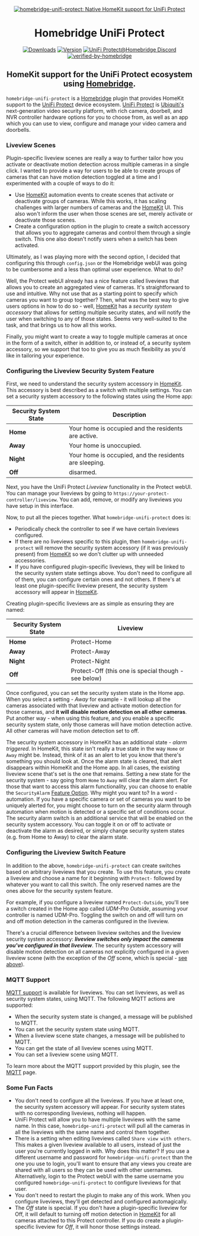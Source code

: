 <SPAN ALIGN="CENTER" STYLE="text-align:center">
<DIV ALIGN="CENTER" STYLE="text-align:center">

[![homebridge-unifi-protect: Native HomeKit support for UniFi Protect](https://raw.githubusercontent.com/hjdhjd/homebridge-unifi-protect/master/homebridge-protect.svg)](https://github.com/hjdhjd/homebridge-unifi-protect)

# Homebridge UniFi Protect

[![Downloads](https://img.shields.io/npm/dt/homebridge-unifi-protect2?color=%230559C9&logo=icloud&logoColor=%23FFFFFF&style=for-the-badge)](https://www.npmjs.com/package/homebridge-unifi-protect)
[![Version](https://img.shields.io/npm/v/homebridge-unifi-protect?color=%230559C9&label=UniFi%20Protect&logo=ubiquiti&logoColor=%23FFFFFF&style=for-the-badge)](https://www.npmjs.com/package/homebridge-unifi-protect)
[![UniFi Protect@Homebridge Discord](https://img.shields.io/discord/432663330281226270?color=0559C9&label=Discord&logo=discord&logoColor=%23FFFFFF&style=for-the-badge)](https://discord.gg/QXqfHEW)
[![verified-by-homebridge](https://img.shields.io/badge/homebridge-verified-blueviolet?color=%23491F59&style=for-the-badge)](https://github.com/homebridge/homebridge/wiki/Verified-Plugins)

## HomeKit support for the UniFi Protect ecosystem using [Homebridge](https://homebridge.io).
</DIV>
</SPAN>

`homebridge-unifi-protect` is a [Homebridge](https://homebridge.io) plugin that provides HomeKit support to the [UniFi Protect](https://unifi-network.ui.com/video-security) device ecosystem. [UniFi Protect](https://unifi-network.ui.com/video-security) is [Ubiquiti's](https://www.ui.com) next-generation video security platform, with rich camera, doorbell, and NVR controller hardware options for you to choose from, as well as an app which you can use to view, configure and manage your video camera and doorbells.

### Liveview Scenes

Plugin-specific liveview scenes are really a way to further tailor how you activate or deactivate motion detection across multiple cameras in a single click. I wanted to provide a way for users to be able to create groups of cameras that can have motion detection toggled at a time and I experimented with a couple of ways to do it:

  * Use [HomeKit](https://www.apple.com/ios/home/) automation events to create scenes that activate or deactivate groups of cameras. While this works, it has scaling challenges with larger numbers of cameras and the [HomeKit](https://www.apple.com/ios/home/) UI. This also won't inform the user when those scenes are set, merely activate or deactivate those scenes.
  * Create a configuration option in the plugin to create a switch accessory that allows you to aggregate cameras and control them through a single switch. This one also doesn't notify users when a switch has been activated.

Ultimately, as I was playing more with the second option, I decided that configuring this through `config.json` or the Homebridge webUI was going to be cumbersome and a less than optimal user experience. What to do?

Well, the Protect webUI already has a nice feature called liveviews that allows you to create an aggregated view of cameras. It's straightforward to use and intuitive. Why not use that as a starting point to specify which cameras you want to group together? Then, what was the best way to give users options in how to do so - well, [HomeKit](https://www.apple.com/ios/home/) has a *security system accessory* that allows for setting multiple security states, and will notify the user when switching to any of those states. Seems very well-suited to the task, and that brings us to how all this works.

Finally, you might want to create a way to toggle multiple cameras at once in the form of a switch, either in addition to, or instead of, a security system accessory, so we support that too to give you as much flexibility as you'd like in tailoring your experience.

### <A NAME="security-system"></A>Configuring the Liveview Security System Feature

First, we need to understand the security system accessory in [HomeKit](https://www.apple.com/ios/home/). This accessory is best described as a switch with multiple settings. You can set a security system accessory to the following states using the Home app:

| Security System State | Description
|-----------------------|----------------------------------
| **Home**              | Your home is occupied and the residents are active.
| **Away**              | Your home is unoccupied.
| **Night**             | Your home is occupied, and the residents are sleeping.
| **Off**               | disarmed.

Next, you have the UniFi Protect *Liveview* functionality in the Protect webUI. You can manage your liveviews by going to `https://your-protect-controller/liveview`. You can add, remove, or modify any liveviews you have setup in this interface.

Now, to put all the pieces together. What `homebridge-unifi-protect` does is:

 * Periodically check the controller to see if we have certain liveviews configured.
 * If there are no liveviews specific to this plugin, then `homebridge-unifi-protect` will remove the security system accessory (if it was previously present) from [HomeKit](https://www.apple.com/ios/home/) so we don't clutter up with unneeded accessories.
 * If you have configured plugin-specific liveviews, they will be linked to the security system state settings above. You don't need to configure all of them, you can configure certain ones and not others. If there's at least one plugin-specific liveview present, the security system accessory will appear in [HomeKit](https://www.apple.com/ios/home/).

Creating plugin-specific liveviews are as simple as ensuring they are named:

| Security System State | Liveview
|-----------------------|----------------------------------
| **Home**              | Protect-Home
| **Away**              | Protect-Away
| **Night**             | Protect-Night
| **Off**               | Protect-Off (this one is special though - see below)

Once configured, you can set the security system state in the Home app. When you select a setting - *Away* for example - it will lookup all the cameras associated with that liveview and activate motion detection for those cameras, and **it will disable motion detection on all other cameras**. Put another way - when using this feature, and you enable a specific security system state, only those cameras will have motion detection active. All other cameras will have motion detection set to off.

The security system accessory in HomeKit has an additional state - *alarm triggered*. In HomeKit, this state isn't really a true state in the way `Home` or `Away` might be. Instead, think of it as an alert to let you know that there's something you should look at. Once the alarm state is cleared, that alert disappears within HomeKit and the Home app. In all cases, the existing liveview scene that's set is the one that remains. Setting a new state for the security system - say going from `Home` to `Away` will clear the alarm alert. For those that want to access this alarm functionality, you can choose to enable the `SecurityAlarm` [Feature Option](https://github.com/hjdhjd/homebridge-unifi-protect/blob/master/docs/FeatureOptions.md). Why might you want to? In a word - automation. If you have a specific camera or set of cameras you want to be uniquely alerted for, you might choose to turn on the security alarm through automation when motion is detected or a specific set of conditions occur. The security alarm switch is an additional service that will be enabled on the security system accessory. You can toggle it on or off to activate or deactivate the alarm as desired, or simply change security system states (e.g. from Home to Away) to clear the alarm state.

### <A NAME="switch"></A>Configuring the Liveview Switch Feature

In addition to the above, `homebridge-unifi-protect` can create switches based on arbitrary liveviews that you create. To use this feature, you create a liveview and choose a name for it beginning with `Protect-` followed by whatever you want to call this switch. The only reserved names are the ones above for the security system feature.

For example, if you configure a liveview named `Protect-Outside`, you'll see a switch created in the Home app called *UDM-Pro Outside*, assuming your controller is named UDM-Pro. Toggling the switch on and off will turn on and off motion detection in the cameras configured in the liveview.

There's a crucial difference between liveview switches and the liveview security system accessory: ***liveview switches only impact the cameras you've configured in that liveview***. The security system accessory will disable motion detection on all cameras not explicitly configured in a given liveview scene (with the exception of the *Off* scene, which is special - [see above](#security-system)).

### MQTT Support
[MQTT support](https://github.com/hjdhjd/homebridge-unifi-protect/blob/master/docs/MQTT.md) is available for liveviews. You can set liveviews, as well as security system states, using MQTT. The following MQTT actions are supported:

  * When the security system state is changed, a message will be published to MQTT.
  * You can set the security system state using MQTT.
  * When a liveview scene state changes, a message will be published to MQTT.
  * You can get the state of all liveview scenes using MQTT.
  * You can set a liveview scene using MQTT.

To learn more about the MQTT support provided by this plugin, see the [MQTT](https://github.com/hjdhjd/homebridge-unifi-protect/blob/master/docs/MQTT.md) page.

### Some Fun Facts
  * You don't need to configure all the liveviews. If you have at least one, the security system accessory will appear. For security system states with no corresponding liveviews, nothing will happen.
  * UniFi Protect will allow you to have multiple liveviews with the same name. In this case, `homebridge-unifi-protect` will pull all the cameras in all the liveviews with the same name and control them together.
  * There is a setting when editing liveviews called `Share view with others`. This makes a given liveview available to all users, instead of just the user you're currently logged in with. Why does this matter? If you use a different username and password for `homebridge-unifi-protect` than the one you use to login, you'll want to ensure that any views you create are shared with all users so they can be used with other usernames. Alternatively, login to the Protect webUI with the same username you configured `homebridge-unifi-protect` to configure liveviews for that user.
  * You don't need to restart the plugin to make any of this work. When you configure liveviews, they'll get detected and configured automagically.
  * The *Off* state is special. If you don't have a plugin-specific liveview for Off, it will default to turning off motion detection in [HomeKit](https://www.apple.com/ios/home/) for all cameras attached to this Protect controller. If you do create a plugin-specific liveview for *Off*, it will honor those settings instead.
